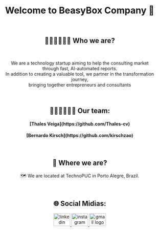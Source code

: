 <h1 align="center"> Welcome to BeasyBox Company 💼 </h1>

<br>

<h2  align="center"> 🧑🏻‍💻🧑🏻‍💻 Who we are? </h2> 
<br>
<p  align="center"> We are a technology startup aiming to help the consulting market <br>
through fast, AI-automated reports. <br>
In addition to creating a valuable tool, we partner in the transformation journey, <br>
bringing together entrepreneurs and consultants
</p>

<br>

<h2 align="center" > 🏃🏻‍♂️🏃🏻‍♂️ Our team: </h2>

<h4 align="center">[Thales Veiga](https://github.com/Thales-cv)</h4>
<h4 align="center">[Bernardo Kirsch](https://github.com/kirschzao)</h4>


<br>

<h2 align="center" > 📍 Where we are? </h2>
<p  align="center"> 🗺️ We are located at TechnoPUC in Porto Alegre, Brazil. </p>
<br>

<h2 align="center" > 🌐 Social Midias: </h2>
<div align="center">
  <a href="https://www.linkedin.com/company/beasybox-tech/" target="_blank">
    <img src="https://raw.githubusercontent.com/maurodesouza/profile-readme-generator/master/src/assets/icons/social/linkedin/default.svg" width="52" height="40" alt="linkedin logo"  />
  </a>
  <a href="https://www.instagram.com/beasybox/" target="_blank">
      <img src="https://raw.githubusercontent.com/maurodesouza/profile-readme-generator/master/src/assets/icons/social/instagram/default.svg" width="52" height="40" alt="instagram logo"  />
  </a>
  <a href="beasybox.co](https://www.beasybox.com/" target="_blank">
      <img src="https://raw.githubusercontent.com/maurodesouza/profile-readme-generator/master/src/assets/icons/social/gmail/default.svg" width="52" height="40" alt="gmail logo"  />
  </a>
</div>
